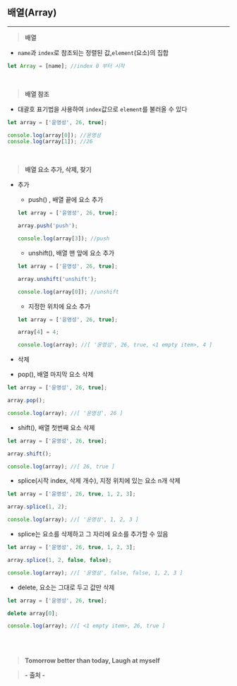 ## 배열(Array)

---

> **배열**

- `name`과 `index`로 참조되는 정렬된 값,`element`(요소)의 집합

```javascript
let Array = [name]; //index 0 부터 시작
```

<br>

> **배열 참조**

- 대괄호 표기법을 사용하여 `index`값으로 `element`를 불러올 수 있다

```javascript
let array = ['윤영성', 26, true];

console.log(array[0]); //윤영성
console.log(array[1]); //26
```

<br>

> **배열 요소 추가, 삭제, 찾기**

- 추가

  - push() , 배열 끝에 요소 추가

  ```javascript
  let array = ['윤영성', 26, true];

  array.push('push');

  console.log(array[3]); //push
  ```

  - unshift(), 배열 맨 앞에 요소 추가

  ```javascript
  let array = ['윤영성', 26, true];

  array.unshift('unshift');

  console.log(array[0]); //unshift
  ```

  - 지정한 위치에 요소 추가

  ```javascript
  let array = ['윤영성', 26, true];

  array[4] = 4;

  console.log(array); //[ '윤영성', 26, true, <1 empty item>, 4 ]
  ```

- 삭제

- pop(), 배열 마지막 요소 삭제

```javascript
let array = ['윤영성', 26, true];

array.pop();

console.log(array); //[ '윤영성', 26 ]
```

- shift(), 배열 첫번째 요소 삭제

```javascript
let array = ['윤영성', 26, true];

array.shift();

console.log(array); //[ 26, true ]
```

- splice(시작 index, 삭제 개수), 지정 위치에 있는 요소 n개 삭제

```javascript
let array = ['윤영성', 26, true, 1, 2, 3];

array.splice(1, 2);

console.log(array); //[ '윤영성', 1, 2, 3 ]
```

- splice는 요소를 삭제하고 그 자리에 요소를 추가할 수 있음

```javascript
let array = ['윤영성', 26, true, 1, 2, 3];

array.splice(1, 2, false, false);

console.log(array); //[ '윤영성', false, false, 1, 2, 3 ]
```

- delete, 요소는 그대로 두고 값만 삭제

```javascript
let array = ['윤영성', 26, true];

delete array[0];

console.log(array); //[ <1 empty item>, 26, true ]
```

<br><br>

> **Tomorrow better than today, Laugh at myself**

> **- 출처 -**
